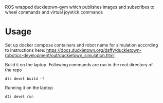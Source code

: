 ROS wrapped duckietown-gym which publishes images and subscribes to wheel commands and virtual joystick commands


# Usage

Set up docker compose containers and robot name for simulation according to instructions here:
https://docs.duckietown.org/daffy/duckietown-robotics-development/out/duckietown_simulation.html

Build it on the laptop. Following commands are run in the root directory of the repo
```
dts devel build -f 
```

Running it on the laptop
```
dts devel run
```